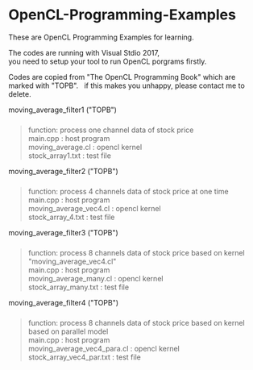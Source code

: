 # OpenCL-Programming-Examples
These are OpenCL Programming Examples for learning.

The codes are running with Visual Stdio 2017,  
you need to setup your tool to run OpenCL porgrams firstly. 

Codes are copied from "The OpenCL Programming Book" which are marked with "TOPB".      
if this makes you unhappy, please contact me to delete.  
  
moving_average_filter1 ("TOPB")
###
>function: process one channel data of stock price   
    main.cpp                 : host program  
    moving_average.cl        : opencl kernel  
    stock_array1.txt         : test file  

moving_average_filter2 ("TOPB") 
###
  > function: process 4 channels data of stock price at one time   
    main.cpp                 : host program  
    moving_average_vec4.cl   : opencl kernel  
    stock_array_4.txt        : test file  
    
moving_average_filter3 ("TOPB") 
###
  >function: process 8 channels data of stock price based on kernel "moving_average_vec4.cl"  
    main.cpp                 : host program  
    moving_average_many.cl   : opencl kernel  
    stock_array_many.txt     : test file  

moving_average_filter4 ("TOPB") 
###
  >function: process 8 channels data of stock price based on kernel based on parallel model    
    main.cpp                 : host program  
    moving_average_vec4_para.cl : opencl kernel  
    stock_array_vec4_par.txt : test file  






